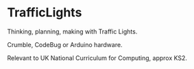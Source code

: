 # TrafficLights
Thinking, planning, making with Traffic Lights. 

Crumble, CodeBug or Arduino hardware. 

Relevant to UK National Curriculum for Computing, approx KS2.
